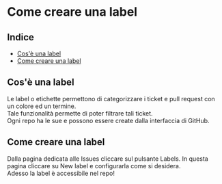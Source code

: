 # Come creare una label

## Indice

*   [Cos'è una label](#cosè-una-label)
*   [Come creare una label](#come-creare-una-label-1)

## Cos'è una label

Le label o etichette permettono di categorizzare i ticket e pull request con un colore ed un termine.  
Tale funzionalità permette di poter filtrare tali ticket.  
Ogni repo ha le sue e possono essere create dalla interfaccia di GitHub. 

## Come creare una label

Dalla pagina dedicata alle Issues cliccare sul pulsante Labels. In questa pagina cliccare su New label e configurarla come si desidera.  
Adesso la label è accessibile nel repo!
